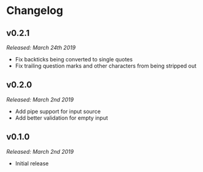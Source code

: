 # Changelog

## v0.2.1

*Released: March 24th 2019*

- Fix backticks being converted to single quotes
- Fix trailing question marks and other characters from being stripped out

## v0.2.0

*Released: March 2nd 2019*

- Add pipe support for input source
- Add better validation for empty input

## v0.1.0

*Released: March 2nd 2019*

- Initial release 
